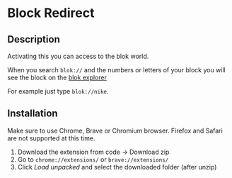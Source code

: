 # Block Redirect

## Description
Activating this you can access to the blok world.

When you search `blok://` and the numbers or letters of your block you will see the block on the [blok explorer](https://blokblokblok.xyz/)

For example just type `blok://nike`.

## Installation
Make sure to use Chrome, Brave or Chromium browser. Firefox and Safari are not supported at this time.

1. Download the extension from code -> Download zip
2. Go to `chrome://extensions/` or `brave://extensions/`
3. Click *Load unpacked* and select the downloaded folder (after unzip)
